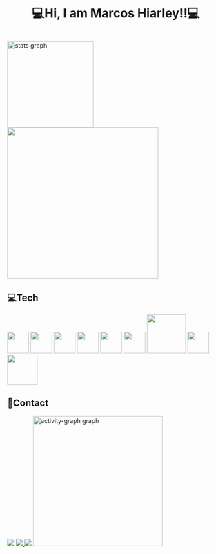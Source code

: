   <h1 align='Center'>💻Hi, I am Marcos Hiarley!!💻</h1>
  
  <br>
    <div>
  <img align ='inline' src="https://github-readme-stats.vercel.app/api?username=Hiarleyy&hide_title=false&hide_rank=false&show_icons=true&include_all_commits=true&count_private=true&disable_animations=false&theme=tokyonight&locale=en&hide_border=false&order=1" height="200" alt="stats graph"/>    
  <img width='350px'src="https://github.com/user-attachments/assets/fbd5626a-fd30-4cae-8e63-64f82c49dc19">  
  </div>
<h2>💻Tech</h2>
  <div align='inline'>
  <img width='50px'src="https://cdn.jsdelivr.net/gh/devicons/devicon/icons/javascript/javascript-original.svg">  
  <img width='50px'src="https://cdn.jsdelivr.net/gh/devicons/devicon@latest/icons/java/java-original-wordmark.svg" />
  <img width='50px'src="https://cdn.jsdelivr.net/gh/devicons/devicon@latest/icons/linux/linux-original.svg"/>
  <img width='50px'src="https://cdn.jsdelivr.net/gh/devicons/devicon@latest/icons/docker/docker-original-wordmark.svg"/> 
  <img width='50px'src="https://cdn.jsdelivr.net/gh/devicons/devicon@latest/icons/python/python-original.svg"/>
  <img width='50px'src="https://cdn.jsdelivr.net/gh/devicons/devicon@latest/icons/cplusplus/cplusplus-original.svg"/>
  <img width='90px'src="https://github.com/Hiarleyy/Hiarleyy/assets/111695591/9fc07607-3048-408d-bd53-5b222b72b196"/>
  <img width='50px'src="https://github.com/Hiarleyy/Hiarleyy/assets/111695591/acbafe7a-8c16-4267-be71-578e4c296742"/>
  <img width='70px'src="https://github.com/user-attachments/assets/f4a217ba-2a11-4e03-ad11-60e4fb420c8a"/>

    
  </div>
    </div>
 <h2 align='left'>📱Contact</h2>
 <a href ="mailto:marcoshiarley.silva@gmail.com"><img src ="https://img.shields.io/badge/Gmail-D14836?style=for-the-badge&logo=gmail&logoColor=white"/></a>
 <a href ="https://www.instagram.com/hiarley._/"><img src ="https://img.shields.io/badge/Instagram-E4405F?style=for-the-badge&logo=instagram&logoColor=white" >
 </a>
 <a href ="https://www.linkedin.com/in/marcos-hiarley/"><img src ="https://img.shields.io/badge/LinkedIn-0077B5?style=for-the-badge&logo=linkedin&logoColor=white" href="www.linkedin.com/in/marcos-hiarley-1853a7226"/></a>

  <img src="https://github-readme-activity-graph.vercel.app/graph?username=Hiarleyy&radius=16&theme=tokyo-night&area=true&order=5" height="300" alt="activity-graph graph"/>
</div>


